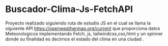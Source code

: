 # Buscador-Clima-Js-FetchAPI 
Proyecto realizado siguiendo ruta de estudio JS  en el cual se llama la siguiente API https://openweathermap.org/current que proporciona datos Meteorologicos 
implementando  Fetch, js, tailwindcss,css,html y  un spinner
donde su finalidad es decirnos el estado del clima en una ciudad .
